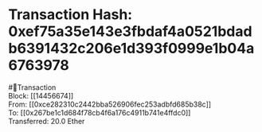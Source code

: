 
Transaction Hash: 0xef75a35e143e3fbdaf4a0521bdadb6391432c206e1d393f0999e1b04a6763978
====================================================================================
  
#💸Transaction  
Block: [[14456674]]  
From: [[0xce282310c2442bba526906fec253adbfd685b38c]]  
To: [[0x267be1c1d684f78cb4f6a176c4911b741e4ffdc0]]  
Transferred: 20.0 Ether